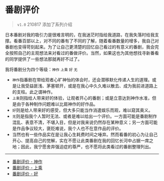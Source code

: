 # 番剧评价

> `v1.0` 210817 添加了系列介绍

日本番剧对我的吸引力是很难言明的，在我迷茫时指给我道路，在我失落时给我支撑。看番百部以上，对不同的番有了不同的了解，随着看番数量的增多，我自己对番剧也变得苛刻起来。为了让自己更清楚的回忆自己看过的有意义的番剧，我会完全按照自己的主观想法来对看过的番做评价。当然，如果这也为其他想找寻新番看的同学提供了一些想法那就再好不过了。

我将番剧分为四个等级：`神作` `上乘` `好` `无`

* `神作`指番剧在带给观者心旷神怡的体会时，还会潜移默化传递人生的道理。或是让我受益匪浅、茅塞顿开，或是在我心中久久难以散去、成为我前进道路上的支柱。此之谓神作。
* `上乘`则指给人带来好的体验，让观者开心的番剧；或是立意达到神作水准，但是由于各种制作问题难以比肩神作的好作品。
* `好`则是给人带来好的感受，但大多只能当作消遣娱乐而观，难以窥其奥义。
* `无`则是指我个人暂时无法、或者是难以给出一个评价。一方面可能是番剧制作混乱、表意不清，不堪入目，但是对我来说仍然存在某种意义；另一方面可能是作品争议较大，褒贬难说，我个人也不在意作品的评价。
* 当然也有一些作品实在是让我心生耗费时间之唾弃。然而看番的初心为让自己开心、提高自己的觉解，实在不愿让此类番剧在我的回忆长河中占据一席之地；因此，我宁愿舍弃强迫症的尊严，也不愿将此类看过的番剧整理列出。

---

- [番剧评价 - 神作](./anime_rating_extraordinary.md)
- [番剧评价 - 上乘](./anime_rating_great.md)
- [番剧评价 - 好](./anime_rating_good.md)
